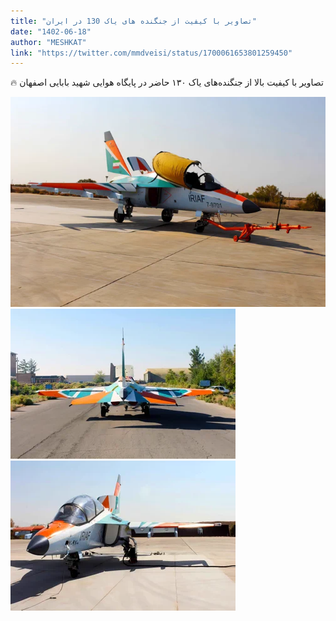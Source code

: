 ```yaml
---
title: "تصاویر با کیفیت از جنگنده های یاک 130 در ایران"
date: "1402-06-18"
author: "MESHKAT"
link: "https://twitter.com/mmdveisi/status/1700061653801259450"
---
```


🔥 تصاویر با کیفیت بالا از جنگنده‌های یاک ۱۳۰ حاضر در پایگاه هوایی شهید بابایی اصفهان

![تصاویر با کیفیت از جنگنده های یاک 130 در ایران](./Yak130-Iran1.webp)
![تصاویر با کیفیت از جنگنده های یاک 130 در ایران](./Yak130-Iran2.webp)
![تصاویر با کیفیت از جنگنده های یاک 130 در ایران](./Yak130-Iran3.webp)
